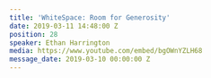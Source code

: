 ```yaml
---
title: 'WhiteSpace: Room for Generosity'
date: 2019-03-11 14:48:00 Z
position: 28
speaker: Ethan Harrington
media: https://www.youtube.com/embed/bgOWnYZLH68
message_date: 2019-03-10 00:00:00 Z
---
```


